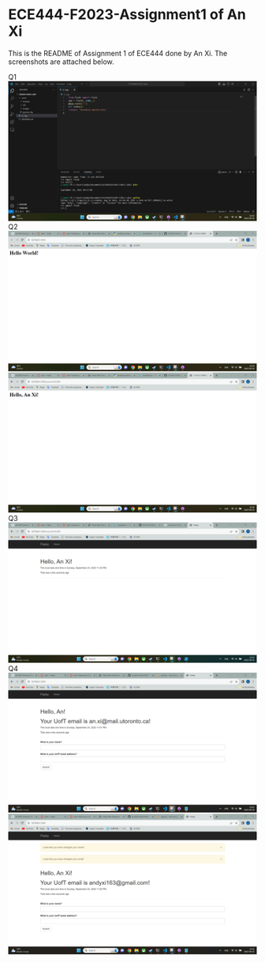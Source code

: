 # ECE444-F2023-Assignment1 of An Xi
This is the README of Assignment 1 of ECE444 done by An Xi. The screenshots are attached below.

Q1
![alt text](https://github.com/AndyXi163/ECE444-F2023-Lab1/blob/main/L1_1.png)
Q2
![alt text](https://github.com/AndyXi163/ECE444-F2023-Lab1/blob/main/L1_2_1.png)
![alt text](https://github.com/AndyXi163/ECE444-F2023-Lab1/blob/main/L1_2_2.png)
Q3
![alt text](https://github.com/AndyXi163/ECE444-F2023-Lab1/blob/main/L1_3.png)
Q4
![alt text](https://github.com/AndyXi163/ECE444-F2023-Lab1/blob/main/L1_4_1.png)
![alt text](https://github.com/AndyXi163/ECE444-F2023-Lab1/blob/main/L1_4_2.png)
